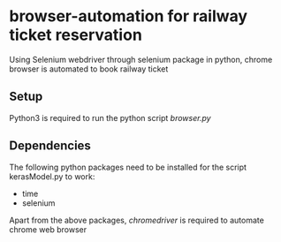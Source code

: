 # browser-automation for railway ticket reservation
Using Selenium webdriver through selenium package in python, chrome browser is automated to book railway ticket

## Setup
Python3 is required to run the python script *browser.py*

## Dependencies
The following python packages need to be installed for the script kerasModel.py to work:

* time
* selenium

Apart from the above packages, *chromedriver* is required to automate chrome web browser
